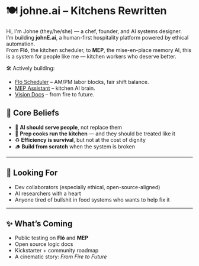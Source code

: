 # 🍽️ johne.ai – Kitchens Rewritten

Hi, I'm Johne (they/he/she) — a chef, founder, and AI systems designer.  
I’m building **johnE.ai**, a human-first hospitality platform powered by ethical automation.  
From **Fló**, the kitchen scheduler, to **MEP**, the mise-en-place memory AI, this is a system for people like me — kitchen workers who deserve better.

🛠️ Actively building:  
- [Fló Scheduler](https://...) – AM/PM labor blocks, fair shift balance.  
- [MEP Assistant](https://...) – kitchen AI brain.  
- [Vision Docs](https://...) – from fire to future.


## 🧭 Core Beliefs

- 🧠 **AI should serve people**, not replace them  
- 🍳 **Prep cooks run the kitchen** — and they should be treated like it  
- ♻️ **Efficiency is survival**, but not at the cost of dignity  
- 🪵 **Build from scratch** when the system is broken

---

## 👀 Looking For

- Dev collaborators (especially ethical, open-source-aligned)  
- AI researchers with a heart  
- Anyone tired of bullshit in food systems who wants to help fix it  

---

## ✨ What’s Coming

- Public testing on **Fló** and **MEP**  
- Open source logic docs  
- Kickstarter + community roadmap  
- A cinematic story: _From Fire to Future_
